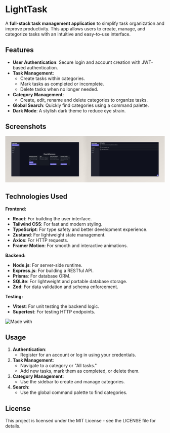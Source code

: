 # LightTask

A **full-stack task management application** to simplify task organization and improve productivity. This app allows
users to create, manage, and categorize tasks with an intuitive and easy-to-use interface.

## Features

-   **User Authentication**: Secure login and account creation with JWT-based authentication.
-   **Task Management**:
    -   Create tasks within categories.
    -   Mark tasks as completed or incomplete.
    -   Delete tasks when no longer needed.
-   **Category Management**:
    -   Create, edit, rename and delete categories to organize tasks.
-   **Global Search**: Quickly find categories using a command palette.
-   **Dark Mode**: A stylish dark theme to reduce eye strain.

## Screenshots

![LightTask screenshot](screenshots.jpeg)

## Technologies Used

**Frontend:**

-   **React**: For building the user interface.
-   **Tailwind CSS**: For fast and modern styling.
-   **TypeScript**: For type safety and better development experience.
-   **Zustand**: For lightweight state management.
-   **Axios**: For HTTP requests.
-   **Framer Motion**: For smooth and interactive animations.

**Backend:**

-   **Node.js**: For server-side runtime.
-   **Express.js**: For building a RESTful API.
-   **Prisma**: For database ORM.
-   **SQLite**: For lightweight and portable database storage.
-   **Zod**: For data validation and schema enforcement.

**Testing:**

-   **Vitest**: For unit testing the backend logic.
-   **Supertest**: For testing HTTP endpoints.

![Made with](https://skillicons.dev/icons?i=react,tailwindcss,typescript,nodejs,expressjs,prisma,sqlite,vitest)

## Usage

1. **Authentication**:
    - Register for an account or log in using your credentials.
2. **Task Management**:
    - Navigate to a category or "All tasks."
    - Add new tasks, mark them as completed, or delete them.
3. **Category Management**:
    - Use the sidebar to create and manage categories.
4. **Search**:
    - Use the global command palette to find categories.

## License

This project is licensed under the MIT License - see the LICENSE file for details.
